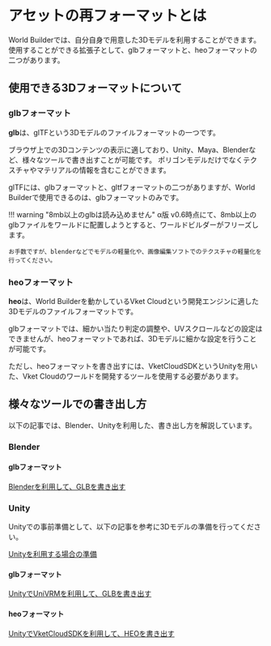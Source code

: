 # アセットの再フォーマットとは

World Builderでは、自分自身で用意した3Dモデルを利用することができます。
使用することができる拡張子として、glbフォーマットと、heoフォーマットの二つがあります。

## 使用できる3Dフォーマットについて
### glbフォーマット
**glb**は、glTFという3Dモデルのファイルフォーマットの一つです。

ブラウザ上での3Dコンテンツの表示に適しており、Unity、Maya、Blenderなど、様々なツールで書き出すことが可能です。
ポリゴンモデルだけでなくテクスチャやマテリアルの情報を含むことができます。

glTFには、glbフォーマットと、gltfフォーマットの二つがありますが、World Builderで使用できるのは、glbフォーマットのみです。

!!! warning "8mb以上のglbは読み込めません"
    α版 v0.6時点にて、8mb以上のglbファイルをワールドに配置しようとすると、ワールドビルダーがフリーズします。
    
    お手数ですが、blenderなどでモデルの軽量化や、画像編集ソフトでのテクスチャの軽量化を行ってください。

### heoフォーマット
**heo**は、World Builderを動かしているVket Cloudという開発エンジンに適した3Dモデルのファイルフォーマットです。

glbフォーマットでは、細かい当たり判定の調整や、UVスクロールなどの設定はできませんが、heoフォーマットであれば、3Dモデルに細かな設定を行うことが可能です。

ただし、heoフォーマットを書き出すには、VketCloudSDKというUnityを用いた、Vket Cloudのワールドを開発するツールを使用する必要があります。

## 様々なツールでの書き出し方
以下の記事では、Blender、Unityを利用した、書き出し方を解説しています。

### Blender
#### glbフォーマット
[Blenderを利用して、GLBを書き出す](ExportingGLBUsingBlender.md)

### Unity
Unityでの事前準備として、以下の記事を参考に3Dモデルの準備を行ってください。

[Unityを利用する場合の準備](PreparationUnity.md)

#### glbフォーマット
[UnityでUniVRMを利用して、GLBを書き出す](ExportingGLBUsingUniVRM.md)

#### heoフォーマット
[UnityでVketCloudSDKを利用して、HEOを書き出す](ExportingHEOUsingVketCloudSDK.md)

